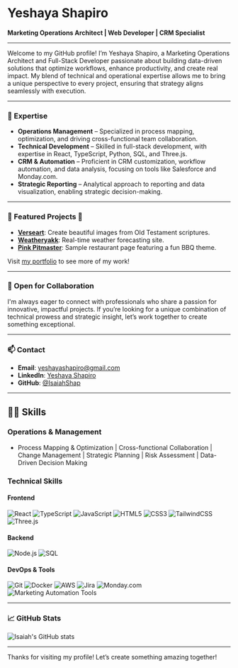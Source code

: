 # Yeshaya Shapiro

**Marketing Operations Architect | Web Developer | CRM Specialist**

---

Welcome to my GitHub profile! I’m Yeshaya Shapiro, a Marketing Operations Architect and Full-Stack Developer passionate about building data-driven solutions that optimize workflows, enhance productivity, and create real impact. My blend of technical and operational expertise allows me to bring a unique perspective to every project, ensuring that strategy aligns seamlessly with execution.

---

### 🚀 Expertise

- **Operations Management** – Specialized in process mapping, optimization, and driving cross-functional team collaboration.
- **Technical Development** – Skilled in full-stack development, with expertise in React, TypeScript, Python, SQL, and Three.js.
- **CRM & Automation** – Proficient in CRM customization, workflow automation, and data analysis, focusing on tools like Salesforce and Monday.com.
- **Strategic Reporting** – Analytical approach to reporting and data visualization, enabling strategic decision-making.

---

### 🌟 Featured Projects 🫢

- **[Verseart](https://www.yeshaya.dev/verseart)**: Create beautiful images from Old Testament scriptures.
- **[Weatheryakk](https://www.yeshaya.dev/weatheryakk)**: Real-time weather forecasting site.
- **[Pink Pitmaster](https://www.yeshaya.dev/pinkpit)**: Sample restaurant page featuring a fun BBQ theme.

Visit [my portfolio](https://www.yeshaya.dev/) to see more of my work!

---

### 💼 Open for Collaboration

I'm always eager to connect with professionals who share a passion for innovative, impactful projects. If you’re looking for a unique combination of technical prowess and strategic insight, let’s work together to create something exceptional.

---

### 📫 Contact

- **Email**: [yeshayashapiro@gmail.com](mailto:yeshayashapiro@gmail.com)
- **LinkedIn**: [Yeshaya Shapiro](https://www.linkedin.com/in/yeshaya-shapiro-973238221/)
- **GitHub**: [@IsaiahShap](https://github.com/IsaiahShap)

---

## 👨‍💻 Skills

### Operations & Management

- Process Mapping & Optimization | Cross-functional Collaboration | Change Management | Strategic Planning | Risk Assessment | Data-Driven Decision Making

### Technical Skills

#### Frontend

![React](https://img.shields.io/badge/-React-61DAFB?style=flat-square&logo=react&logoColor=black)
![TypeScript](https://img.shields.io/badge/-TypeScript-3178C6?style=flat-square&logo=typescript&logoColor=white)
![JavaScript](https://img.shields.io/badge/-JavaScript-F7DF1E?style=flat-square&logo=javascript&logoColor=black)
![HTML5](https://img.shields.io/badge/-HTML5-E34F26?style=flat-square&logo=html5&logoColor=white)
![CSS3](https://img.shields.io/badge/-CSS3-1572B6?style=flat-square&logo=css3&logoColor=white)
![TailwindCSS](https://img.shields.io/badge/-TailwindCSS-38B2AC?style=flat-square&logo=tailwind-css&logoColor=white)
![Three.js](https://img.shields.io/badge/-Three.js-000000?style=flat-square&logo=three.js&logoColor=white)

#### Backend

![Node.js](https://img.shields.io/badge/-Node.js-339933?style=flat-square&logo=node.js&logoColor=white)
![SQL](https://img.shields.io/badge/-SQL-4479A1?style=flat-square&logo=postgresql&logoColor=white)

#### DevOps & Tools

![Git](https://img.shields.io/badge/-Git-F05032?style=flat-square&logo=git&logoColor=white)
![Docker](https://img.shields.io/badge/-Docker-2496ED?style=flat-square&logo=docker&logoColor=white)
![AWS](https://img.shields.io/badge/-AWS-232F3E?style=flat-square&logo=amazon-aws&logoColor=white)
![Jira](https://img.shields.io/badge/-Jira-0052CC?style=flat-square&logo=jira&logoColor=white)
![Monday.com](https://img.shields.io/badge/-Monday.com-FF3D57?style=flat-square&logo=monday.com&logoColor=white)
![Marketing Automation Tools](https://img.shields.io/badge/-Marketing%20Automation-FF6F00?style=flat-square&logo=marketo&logoColor=white)

---

### 📈 GitHub Stats

![Isaiah's GitHub stats](https://github-readme-stats.vercel.app/api?username=IsaiahShap&show_icons=true&theme=radical)

---

Thanks for visiting my profile! Let’s create something amazing together!
